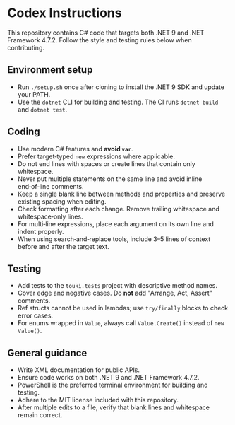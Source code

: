 # Codex Instructions

This repository contains C# code that targets both .NET 9 and .NET Framework 4.7.2. Follow the style and testing rules below when contributing.

## Environment setup
- Run `./setup.sh` once after cloning to install the .NET 9 SDK and update your PATH.
- Use the `dotnet` CLI for building and testing. The CI runs `dotnet build` and `dotnet test`.

## Coding
- Use modern C# features and **avoid `var`**.
- Prefer target‑typed `new` expressions where applicable.
- Do not end lines with spaces or create lines that contain only whitespace.
- Never put multiple statements on the same line and avoid inline end‑of‑line comments.
- Keep a single blank line between methods and properties and preserve existing spacing when editing.
- Check formatting after each change. Remove trailing whitespace and whitespace‑only lines.
- For multi‑line expressions, place each argument on its own line and indent properly.
- When using search‑and‑replace tools, include 3–5 lines of context before and after the target text.

## Testing
- Add tests to the `touki.tests` project with descriptive method names.
- Cover edge and negative cases. Do **not** add "Arrange, Act, Assert" comments.
- Ref structs cannot be used in lambdas; use `try/finally` blocks to check error cases.
- For enums wrapped in `Value`, always call `Value.Create()` instead of `new Value()`.

## General guidance
- Write XML documentation for public APIs.
- Ensure code works on both .NET 9 and .NET Framework 4.7.2.
- PowerShell is the preferred terminal environment for building and testing.
- Adhere to the MIT license included with this repository.
- After multiple edits to a file, verify that blank lines and whitespace remain correct.
